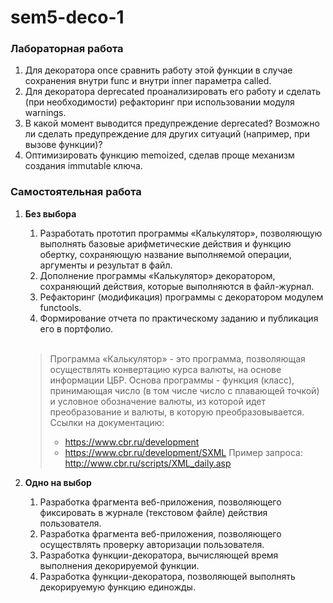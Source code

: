 # sem5-deco-1

### Лабораторная работа

1. Для декоратора once cравнить работу этой функции в случае сохранения внутри func и внутри inner параметра called.
2. Для декоратора deprecated проанализировать его работу и сделать (при необходимости) рефакторинг при использовании модуля warnings. 
3. В какой момент выводится предупреждение deprecated? Возможно ли сделать предупреждение для других ситуаций (например, при вызове функции)?
4. Оптимизировать функцию memoized, сделав проще механизм создания immutable ключа.

### Самостоятельная работа

1. __Без выбора__
   1. Разработать прототип программы «Калькулятор», позволяющую выполнять базовые арифметические действия и функцию обертку, сохраняющую название выполняемой операции, аргументы и результат в файл.
   2. Дополнение программы «Калькулятор» декоратором, сохраняющий действия, которые выполняются в файл-журнал.
   3. Рефакторинг (модификация) программы с декоратором модулем functools.
   4. Формирование отчета по практическому заданию и публикация его в портфолио.
   <br>
   
   > Программа «Калькулятор» - это программа, позволяющая осуществлять конвертацию курса валюты, на основе информации ЦБР. 
   > Основа программы - функция (класс), принимающая число (в том числе число с плавающей точкой) и условное обозначение 
   > валюты, из которой идет преобразование и валюты, в которую преобразовывается.
   > Ссылки на документацию:
   > * https://www.cbr.ru/development
   > * https://www.cbr.ru/development/SXML
   > Пример запроса: http://www.cbr.ru/scripts/XML_daily.asp
   
   
2. __Одно на выбор__
   1. Разработка фрагмента веб-приложения, позволяющего фиксировать в журнале (текстовом файле) действия пользователя.
   2. Разработка фрагмента веб-приложения, позволяющего осуществлять проверку авторизации пользователя.
   3. Разработка функции-декоратора, вычисляющей время выполнения декорируемой функции.
   4. Разработка функции-декоратора, позволяющей выполнять декорируемую функцию единожды.
